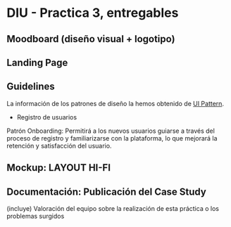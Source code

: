 # DIU - Practica 3, entregables

## Moodboard (diseño visual + logotipo)   



## Landing Page

## Guidelines

La información de los patrones de diseño la hemos obtenido de [UI Pattern](https://ui-patterns.com). 

+ Registro de usuarios
  
Patrón Onboarding: Permitirá a los nuevos usuarios guiarse a través del proceso de registro y familiarizarse
con la plataforma, lo que mejorará la retención y satisfacción del usuario.


## Mockup: LAYOUT HI-FI


## Documentación: Publicación del Case Study


(incluye) Valoración del equipo sobre la realización de esta práctica o los problemas surgidos
 
